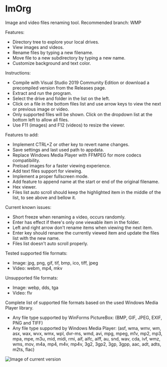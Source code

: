 # ImOrg
Image and video files renaming tool.
Recommended branch: WMP

Features:
- Directory tree to explore your local drives.
- View images and videos.
- Rename files by typing a new filename.
- Move file to a new subdirectory by typing a new name.
- Customize background and text color.

Instructions:
- Compile with Visual Studio 2019 Community Edition or download a precompiled version from the Releases page.
- Extract and run the program.
- Select the drive and folder in the list on the left.
- Click on a file in the bottom files list and use arrow keys to view the next or previous image or video.
- Only supported files will be shown. Click on the dropdown list at the bottom left to allow all files.
- Use F11 (images) and F12 (videos) to resize the viewer.

Features to add:
- Implement CTRL+Z or other key to revert name changes.
- Save settings and last used path to appdata.
- Replace Windows Media Player with FFMPEG for more codecs compatibility.
- Preload images for a faster viewing experience.
- Add text files support for viewing.
- Implement a proper fullscreen mode.
- Add feature to append name at the start or end of the original filename.
- Hex viewer.
- Files list auto scroll should keep the highlighted item in the middle of the list, to see above and bellow it.

Current known issues:
- Short freeze when renaming a video, occurs randomly.
- Enter has effect if there's only one viewable item in the folder.
- Left and right arrow don't rename items when viewing the next item.
- Enter key should rename the currently viewed item and update the files list with the new name.
- Files list doesn't auto scroll properly.

Tested supported file formats:
- Image: jpg, png, gif, tif, bmp, ico, tiff, jpeg
- Video: webm, mp4, mkv

Unsupported file formats:
- Image: webp, dds, tga
- Video: flv

Complete list of supported file formats based on the used Windows Media Player library.
- Any file type supported by WinForms PictureBox:
(BMP, GIF, JPEG, EXIF, PNG and TIFF)
- Any file type supported by Windows Media Player:
(asf, wma, wmv, wm, asx, wax, wvx, wmx, wpl, dvr-ms, wmd, avi, mpg, mpeg, m1v, mp2, mp3, mpa, mpe, m3u, mid, midi, rmi, aif, aifc, aiff, au, snd, wav, cda, ivf, wmz, wms, mov, m4a, mp4, m4v, mp4v, 3g2, 3gp2, 3gp, 3gpp, aac, adt, adts, m2ts, flac)

![Image of current version](https://github.com/dany5639/ImOrg/releases/download/1.0/2020-01-18.17_11_32-ImOrg.jpg)
